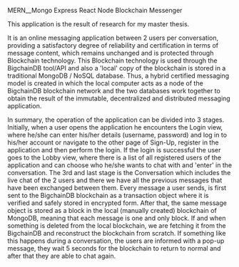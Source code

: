 MERN__Mongo Express React Node Blockchain Messenger

This application is the result of research for my master thesis.

It is an online messaging application between 2 users per conversation, providing a satisfactory degree of reliability and certification in terms of message content, which remains unchanged and is protected through Blockchain technology. This Blockchain technology is used through the BigchainDB tool/API and also a 'local' copy of the blockchain is stored in a traditional MongoDB / NoSQL database. Thus, a hybrid certified messaging model is created in which the local computer acts as a node of the BigchainDB blockchain network and the two databases work together to obtain the result of the immutable, decentralized and distributed messaging application.

In summary, the operation of the application can be divided into 3 stages. Initially, when a user opens the application he encounters the Login view, where he/she can enter his/her details (username, password) and log in to his/her account or navigate to the other page of Sign-Up, register in the application and then perform the login. If the login is successful the user goes to the Lobby view, where there is a list of all registered users of the application and can choose who he/she wants to chat with and 'enter' in the conversation. The 3rd and last stage is the Conversation which includes the live chat of the 2 users and there we have all the previous messages that have been exchanged between them. Every message a user sends, is first sent to the BigchainDB blockchain as a transaction object where it is verified and safely stored in encrypted form. After that, the same message object is stored as a block in the local (manually created) blockchain of MongoDB, meaning that each message is one and only block. If and when something is deleted from the local blockchain, we are fetching it from the BigchainDB and reconstruct the blockchain from scratch. If something like this happens during a conversation, the users are informed with a pop-up message, they wait 5 seconds for the blockchain to return to normal and after that they are able to chat again. 
